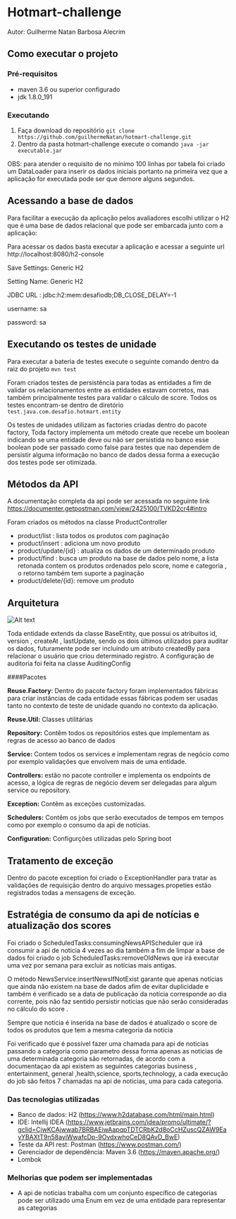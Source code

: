# Hotmart-challenge
Autor: Guilherme Natan Barbosa Alecrim

## Como executar o projeto 

### Pré-requisitos 
 - maven 3.6 ou superior configurado 
 - jdk 1.8.0_191 

### Executando  
1. Faça download do repositório 
 ```git clone https://github.com/guilhermeNatan/hotmart-challenge.git``` 
1. Dentro da pasta hotmart-challenge execute o comando  ```java -jar executable.jar```


OBS:  para atender o requisito de no mínimo 100 linhas por tabela foi criado um DataLoader 
para inserir os dados iniciais portanto na primeira vez que a aplicação for executada pode ser
que demore alguns segundos. 


## Acessando a  base de dados 
Para facilitar a execução da aplicação pelos avaliadores escolhi utilizar o H2 que é uma base
de dados relacional que pode ser embarcada junto com a  aplicação: 

Para acessar os dados basta executar a aplicação e acessar a seguinte url http://localhost:8080/h2-console 

Save Settings: Generic H2

Setting Name: Generic H2

JDBC URL : jdbc:h2:mem:desafiodb;DB_CLOSE_DELAY=-1

username: sa

password: sa


## Executando os testes de unidade 
Para executar a bateria de testes execute o seguinte comando dentro da raiz do projeto
```mvn test```


Foram criados testes de persistência para todas as entidades a fim de validar os relacionamentos entre as entidades estavam 
corretos, mas também principalmente testes para validar o cálculo de score. 
Todos os testes encontram-se dentro de diretório ```test.java.com.desafio.hotmart.entity```

Os testes de unidades utilizam as factories criadas dentro do pacote factory, 
Toda factory implementa um método create que recebe um boolean indicando se uma entidade deve ou não ser persistida no banco
esse boolean pode ser passado como false para testes que nao dependem de persistir alguma informação no banco de dados 
dessa forma a execução dos testes pode ser otimizada. 

## Métodos da API 
A documentação completa da api pode ser acessada no seguinte link
https://documenter.getpostman.com/view/2425100/TVKD2cr4#intro 

Foram criados os métodos  na classe ProductController
* product/list : lista todos os produtos com paginação
* product/insert : adiciona um novo produto
* product/update/{id} : atualiza os dados de um determinado produto
* product/find : busca um produto na base de dados pelo nome, a lista retonada contem os produtos ordenados pelo score, nome e categoria , o retorno também tem suporte a paginação
* product/delete/{id}: remove um produto 


## Arquitetura
![Alt text](/desafio.png "Diagrama de entidades ") 

Toda entidade extends da classe BaseEntity, que possui os atribuitos id, version , createAt , lastUpdate, 
sendo os dois  últimos utilizados para auditar os dados, futuramente pode ser incluindo 
um atributo createdBy para relacionar o usuário que criou determinado registro. A configuração de auditoria 
foi feita na classe AuditingConfig 

####Pacotes 

**Reuse.Factory**: Dentro do pacote factory foram implementados fábricas para criar instâncias de cada 
entidade essas fábricas podem ser usadas tanto no contexto de teste de unidade 
quando no contexto da aplicação. 

**Reuse.Util:** Classes utilitárias 

**Repository:** Contêm todos os repositórios estes que implementam as regras de acesso ao banco de dados 

**Service:** Contem todos os services  e implementam regras de negócio como por exemplo validações que envolvem
mais de uma entidade.  
 
**Controllers:** estão no pacote controller e implementa os endpoints de acesso, a lógica de regras 
de negócio devem ser delegadas para algum service ou repository. 

**Exception:** Contêm as exceções customizadas.   

**Schedulers:** Contêm os jobs que serão executados de tempos em tempos como por exemplo o consumo da api de notícias. 

**Configuration:** Configurções utilizadas pelo Spring boot 


## Tratamento de exceção 
Dentro do pacote exception foi criado o ExceptionHandler  para tratar as validações de requisição 
dentro do arquivo messages.propeties estão registrados todas a mensagens de exceção. 


## Estratégia de consumo da api de notícias e atualização dos scores
Foi criado o ScheduledTasks:consumingNewsAPIScheduler que irá consumir a api de noticia 4 vezes ao dia
também a fim de limpar a base de dados foi criado o job ScheduledTasks:removeOldNews que irá executar uma vez por semana 
para excluir as noticias mais antigas.
 
 
O método  NewsService:insertNewsIfNotExist garante que apenas notícias que ainda não existem na base de dados
afim de evitar duplicidade e também é verificado se a data de publicação da notícia corresponde ao dia corrente, pois 
não faz sentido persistir noticias que não serão consideradas no cálculo do score . 

Sempre que noticia é inserida na base de dados é atualizado o score de todos os produtos que tem a mesma categoria da   notícia 

Foi verificado que é possível fazer uma chamada para api de noticias passando a categoria como parametro dessa forma apenas 
as noticias de uma determinada categoria são retornadas, de acordo com a documentaçao da api existem as seguintes categorias 
business , entertainment, general ,health,science, sports,technology,  a cada execução do job são feitos 7 chamadas 
na api de noticias, uma para cada categoria.  

 
  
### Das tecnologias utilizadas
- Banco de dados: H2  (https://www.h2database.com/html/main.html)
- IDE:  Intellij IDEA (https://www.jetbrains.com/idea/promo/ultimate/?gclid=CjwKCAjwwab7BRBAEiwAapqpTDTCRbK2d8oCcHZuscQZAW9EayYBAXtT9n58ayiWwafcDp-9OvdxwhoCeD8QAvD_BwE)
- Teste da API rest: Postman  (https://www.postman.com/)
- Gerenciador de dependência: Maven 3.6  (https://maven.apache.org/)
- Lombok 

 ### Melhorias que podem ser implementadas
 - A api de noticias trabalha com um conjunto específico de categorias pode ser utilizado 
 uma Enum em vez de uma entidade  para representar as categorias
